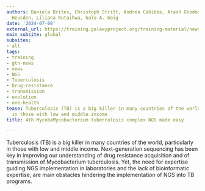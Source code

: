 ```yaml
---
authors: Daniela Brites, Christoph Stritt, Andrea Cabibbe, Arash Ghodousi, Peter van
  Heusden, Liliana Rutaihwa, Galo A. Goig
date: '2024-07-08'
external_url: https://training.galaxyproject.org/training-material/news/2024/07/08/4th-mycobamycobacterium-tuberculosis-complex-ngs-made-easy.html
main_subsite: global
subsites:
- all
tags:
- training
- gtn-news
- news
- NGS
- Tuberculosis
- Drug-resistance
- transmission
- evolution
- one-health
tease: Tuberculosis (TB) is a big killer in many countries of the world, particularly
  in those with low and middle income
title: 4th MycobaMycobacterium tuberculosis complex NGS made easy

---
```

Tuberculosis (TB) is a big killer in many countries of the world, particularly in those with low and middle income. Next-generation sequencing has been key in improving our understanding of drug resistance acquisition and of transmission of Mycobacterium tuberculosis. Yet, the need for expertise guiding NGS implementation in laboratories and the lack of bioinformatic expertise, are main obstacles hindering the implementation of NGS into TB programs.